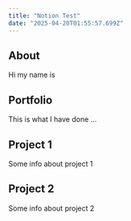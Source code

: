 ```yaml
---
title: "Notion Test"
date: "2025-04-20T01:55:57.699Z"
---
```



## About

Hi my name is


## Portfolio

This is what I have done …


## Project 1

Some info about project 1


## Project 2

Some info about project 2

